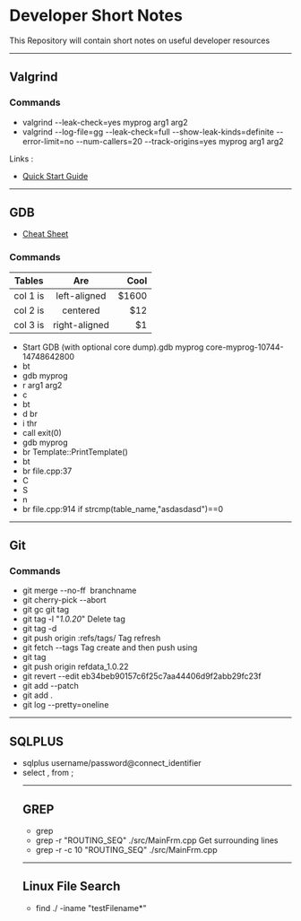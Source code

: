 # Developer Short Notes
This Repository will contain short notes on useful developer resources

---

## Valgrind
### Commands
* valgrind --leak-check=yes myprog arg1 arg2
* valgrind --log-file=gg --leak-check=full --show-leak-kinds=definite --error-limit=no --num-callers=20 --track-origins=yes myprog arg1 arg2

Links : 
* [Quick Start Guide](https://www.valgrind.org/docs/manual/quick-start.html#quick-start.interpret)

---

## GDB
* [Cheat Sheet](https://darkdust.net/files/GDB%20Cheat%20Sheet.pdf)
### Commands
| Tables   |      Are      |  Cool |
|----------|:-------------:|------:|
| col 1 is |  left-aligned | $1600 |
| col 2 is |    centered   |   $12 |
| col 3 is | right-aligned |    $1 |

* Start GDB (with optional core dump).gdb myprog core-myprog-10744-14748642800
* bt
* gdb myprog
* r arg1 arg2
* c
* bt
* d br
* i thr
* call exit(0)
* gdb myprog
* br Template::PrintTemplate()
* bt
* br file.cpp:37
* C
* S
* n
* br file.cpp:914 if strcmp(table_name,"asdasdasd")==0

---

## Git
### Commands
* git merge --no-ff  branchname
* git cherry-pick --abort
* git gc
git tag
* git tag -l "*1.0.20*"
Delete tag
* git tag -d <tag>
* git push origin :refs/tags/<tag>
Tag refresh
* git fetch --tags
Tag create and then push using
* git tag 
* git push origin refdata_1.0.22
* git revert --edit eb34beb90157c6f25c7aa44406d9f2abb29fc23f
* git add --patch <filename>
* git add .
* git log --pretty=oneline

---

## SQLPLUS
* sqlplus username/password@connect_identifier
* select <col1>,<col2> from <table>;

---

## GREP
* grep <options>  <pattern> <file or directory>
* grep -r  "ROUTING_SEQ" ./src/MainFrm.cpp
Get surrounding lines
* grep -r -c 10 "ROUTING_SEQ" ./src/MainFrm.cpp

---

## Linux File Search
* find ./ -iname "testFilename*"

